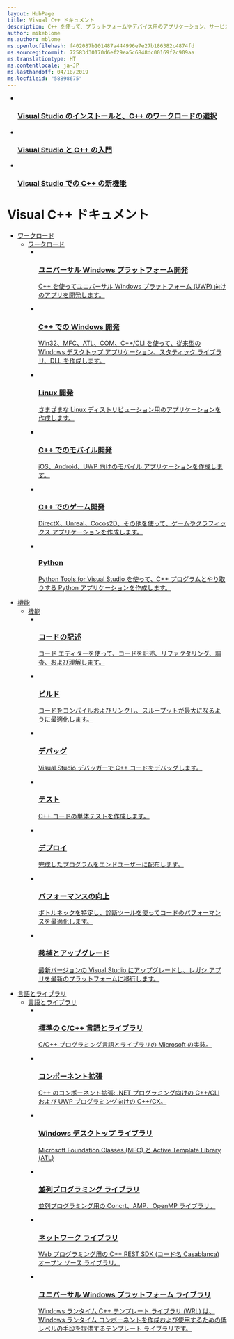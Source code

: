 ```yaml
---
layout: HubPage
title: Visual C++ ドキュメント
description: C++ を使って、プラットフォームやデバイス用のアプリケーション、サービス、ツールを開発する方法について説明します。
author: mikeblome
ms.author: mblome
ms.openlocfilehash: f402087b101487a444996e7e27b186382c4874fd
ms.sourcegitcommit: 72583d30170d6ef29ea5c6848dc00169f2c909aa
ms.translationtype: HT
ms.contentlocale: ja-JP
ms.lasthandoff: 04/18/2019
ms.locfileid: "58898675"
---
```

<div id="main" class="v2">
    <div class="container">
        <ul class="cardsY panelContent featuredContent">
            <li>
                <a href="/cpp/build/vscpp-step-0-installation">
                    <div class="cardSize">
                        <div class="cardPadding">
                            <div class="card">
                                <div class="cardImageOuter">
                                    <div class="cardImage">
                                        <img data-hoverimage="/media/hubs/cpp/cpp_setup-installation.svg" src="/media/hubs/cpp/cpp_setup-installation.png" alt="" />
                                    </div>
                                </div>
                                <div class="cardText">
                                    <h3>Visual Studio のインストールと、C++ のワークロードの選択</h3>
                                </div>
                            </div>
                        </div>
                    </div>
                </a>
            </li>
            <li>
                <a href="/cpp/get-started/tutorial-console-cpp">
                    <div class="cardSize">
                        <div class="cardPadding">
                            <div class="card">
                                <div class="cardImageOuter">
                                    <div class="cardImage">
                                        <img data-hoverimage="/media/hubs/cpp/cpp_get-started.svg" src="/media/hubs/cpp/cpp_get-started.png" alt="" />
                                    </div>
                                </div>
                                <div class="cardText">
                                    <h3>Visual Studio と C++ の入門</h3>
                                </div>
                            </div>
                        </div>
                    </div>
                </a>
            </li>
            <li>
                <a href="/cpp/overview/what-s-new-for-visual-cpp-in-visual-studio">
                    <div class="cardSize">
                        <div class="cardPadding">
                            <div class="card">
                                <div class="cardImageOuter">
                                    <div class="cardImage">
                                        <img data-hoverimage="/media/hubs/cpp/cpp_whats-new.svg" src="/media/hubs/cpp/cpp_whats-new.png" alt="" />
                                    </div>
                                </div>
                                <div class="cardText">
                                    <h3>Visual Studio での C++ の新機能</h3>
                                </div>
                            </div>
                        </div>
                    </div>
                </a>
            </li>
        </ul>
    </div>
    <div class="container">
        <h1>Visual C++ ドキュメント</h1>
        <ul class="pivots">
            <li>
                <a href="#workloads">ワークロード</a>
                <ul id="workloads">
                    <li>
                        <a href="#workloads1">ワークロード</a>
                        <ul id="workloads1" class="cardsC">
                            <li>
                                <a href="/cpp/cppcx/universal-windows-apps-cpp">
                                    <div class="cardSize">
                                        <div class="cardPadding">
                                            <div class="card">
                                                <div class="cardImageOuter">
                                                    <div class="cardImage bgdAccent1">
                                                        <img src="/media/hubs/cpp/cpp_workloads-1.svg" alt="" />
                                                    </div>
                                                </div>
                                                <div class="cardText">
                                                    <h3>ユニバーサル Windows プラットフォーム開発</h3>
                                                    <p>C++ を使ってユニバーサル Windows プラットフォーム (UWP) 向けのアプリを開発します。</p>
                                                </div>
                                            </div>
                                        </div>
                                    </div>
                                </a>
                            </li>
                            <li>
                                <a href="/cpp/windows/windows-desktop-applications-cpp">
                                    <div class="cardSize">
                                        <div class="cardPadding">
                                            <div class="card">
                                                <div class="cardImageOuter">
                                                    <div class="cardImage bgdAccent1">
                                                        <img src="/media/hubs/cpp/cpp_workloads-2.svg" alt="" />
                                                    </div>
                                                </div>
                                                <div class="cardText">
                                                    <h3>C++ での Windows 開発</h3>
                                                    <p>Win32、MFC、ATL、COM、C++/CLI を使って、従来型の Windows デスクトップ アプリケーション、スタティック ライブラリ、DLL を作成します。</p>
                                                </div>
                                            </div>
                                        </div>
                                    </div>
                                </a>
                            </li>
                            <li>
                                <a href="/cpp/linux">
                                    <div class="cardSize">
                                        <div class="cardPadding">
                                            <div class="card">
                                                <div class="cardImageOuter">
                                                    <div class="cardImage bgdAccent1">
                                                        <img src="/media/hubs/cpp/cpp_workloads-3.svg" alt="" />
                                                    </div>
                                                </div>
                                                <div class="cardText">
                                                    <h3>Linux 開発</h3>
                                                    <p>さまざまな Linux ディストリビューション用のアプリケーションを作成します。</p>
                                                </div>
                                            </div>
                                        </div>
                                    </div>
                                </a>
                            </li>
                            <li>
                                <a href="/visualstudio/cross-platform/">
                                    <div class="cardSize">
                                        <div class="cardPadding">
                                            <div class="card">
                                                <div class="cardImageOuter">
                                                    <div class="cardImage bgdAccent1">
                                                        <img src="/media/hubs/cpp/cpp_workloads-4.svg" alt="" />
                                                    </div>
                                                </div>
                                                <div class="cardText">
                                                    <h3>C++ でのモバイル開発</h3>
                                                    <p>iOS、Android、UWP 向けのモバイル アプリケーションを作成します。</p>
                                                </div>
                                            </div>
                                        </div>
                                    </div>
                                </a>
                            </li>
                            <li>
                                <a href="/windows/uwp/gaming/e2e">
                                    <div class="cardSize">
                                        <div class="cardPadding">
                                            <div class="card">
                                                <div class="cardImageOuter">
                                                    <div class="cardImage bgdAccent1">
                                                        <img src="/media/hubs/cpp/cpp_workloads-5.svg" alt="" />
                                                    </div>
                                                </div>
                                                <div class="cardText">
                                                    <h3>C++ でのゲーム開発</h3>
                                                    <p>DirectX、Unreal、Cocos2D、その他を使って、ゲームやグラフィックス アプリケーションを作成します。</p>
                                                </div>
                                            </div>
                                        </div>
                                    </div>
                                </a>
                            </li>
                            <li>
                                <a href="/visualstudio/python/cpp-and-python">
                                    <div class="cardSize">
                                        <div class="cardPadding">
                                            <div class="card">
                                                <div class="cardImageOuter">
                                                    <div class="cardImage bgdAccent1">
                                                        <img src="/media/hubs/cpp/cpp_workloads-6.svg" alt="" />
                                                    </div>
                                                </div>
                                                <div class="cardText">
                                                    <h3>Python</h3>
                                                    <p>Python Tools for Visual Studio を使って、C++ プログラムとやり取りする Python アプリケーションを作成します。</p>
                                                </div>
                                            </div>
                                        </div>
                                    </div>
                                </a>
                            </li>
                        </ul>
                    </li>
                </ul>
            </li>
            <li>
                <a href="#features">機能</a>
                <ul id="features">
                    <li>
                        <a href="#features1">機能</a>
                        <ul id="features1" class="cardsC">
                            <li>
                                <a href="/cpp/ide/writing-and-refactoring-code-cpp">
                                    <div class="cardSize">
                                        <div class="cardPadding">
                                            <div class="card">
                                                <div class="cardImageOuter">
                                                    <div class="cardImage bgdAccent1">
                                                        <img src="/media/hubs/cpp/cpp_features-1.svg" alt="" />
                                                    </div>
                                                </div>
                                                <div class="cardText">
                                                    <h3>コードの記述</h3>
                                                    <p>コード エディターを使って、コードを記述、リファクタリング、調査、および理解します。</p>
                                                </div>
                                            </div>
                                        </div>
                                    </div>
                                </a>
                            </li>
                            <li>
                                <a href="/cpp/build/projects-and-build-systems-cpp">
                                    <div class="cardSize">
                                        <div class="cardPadding">
                                            <div class="card">
                                                <div class="cardImageOuter">
                                                    <div class="cardImage bgdAccent1">
                                                        <img src="/media/hubs/cpp/cpp_features-2.svg" alt="" />
                                                    </div>
                                                </div>
                                                <div class="cardText">
                                                    <h3>ビルド</h3>
                                                    <p>コードをコンパイルおよびリンクし、スループットが最大になるように最適化します。</p>
                                                </div>
                                            </div>
                                        </div>
                                    </div>
                                </a>
                            </li>
                            <li>
                                <a href="/visualstudio/debugger/debugging-native-code">
                                    <div class="cardSize">
                                        <div class="cardPadding">
                                            <div class="card">
                                                <div class="cardImageOuter">
                                                    <div class="cardImage bgdAccent1">
                                                        <img src="/media/hubs/cpp/cpp_features-3.svg" alt="" />
                                                    </div>
                                                </div>
                                                <div class="cardText">
                                                    <h3>デバッグ</h3>
                                                    <p>Visual Studio デバッガーで C++ コードをデバッグします。</p>
                                                </div>
                                            </div>
                                        </div>
                                    </div>
                                </a>
                            </li>
                            <li>
                                <a href="/visualstudio/test/writing-unit-tests-for-c-cpp-with-the-microsoft-unit-testing-framework-for-cpp">
                                    <div class="cardSize">
                                        <div class="cardPadding">
                                            <div class="card">
                                                <div class="cardImageOuter">
                                                    <div class="cardImage bgdAccent1">
                                                        <img src="/media/hubs/cpp/cpp_features-4.svg" alt="" />
                                                    </div>
                                                </div>
                                                <div class="cardText">
                                                    <h3>テスト</h3>
                                                    <p>C++ コードの単体テストを作成します。</p>
                                                </div>
                                            </div>
                                        </div>
                                    </div>
                                </a>
                            </li>
                            <li>
                                <a href="/cpp/windows/deploying-native-desktop-applications-visual-cpp">
                                    <div class="cardSize">
                                        <div class="cardPadding">
                                            <div class="card">
                                                <div class="cardImageOuter">
                                                    <div class="cardImage bgdAccent1">
                                                        <img src="/media/hubs/cpp/cpp_features-5.svg" alt="" />
                                                    </div>
                                                </div>
                                                <div class="cardText">
                                                    <h3>デプロイ</h3>
                                                    <p>完成したプログラムをエンドユーザーに配布します。</p>
                                                </div>
                                            </div>
                                        </div>
                                    </div>
                                </a>
                            </li>
                            <li>
                                <a href="/visualstudio/profiling/profiling-tools">
                                    <div class="cardSize">
                                        <div class="cardPadding">
                                            <div class="card">
                                                <div class="cardImageOuter">
                                                    <div class="cardImage bgdAccent1">
                                                        <img src="/media/hubs/cpp/cpp_features-6.svg" alt="" />
                                                    </div>
                                                </div>
                                                <div class="cardText">
                                                    <h3>パフォーマンスの向上</h3>
                                                    <p>ボトルネックを特定し、診断ツールを使ってコードのパフォーマンスを最適化します。</p>
                                                </div>
                                            </div>
                                        </div>
                                    </div>
                                </a>
                            </li>
                            <li>
                                <a href="/cpp/porting/visual-cpp-porting-and-upgrading-guide">
                                    <div class="cardSize">
                                        <div class="cardPadding">
                                            <div class="card">
                                                <div class="cardImageOuter">
                                                    <div class="cardImage bgdAccent1">
                                                        <img src="/media/hubs/cpp/cpp_features-7.svg" alt="" />
                                                    </div>
                                                </div>
                                                <div class="cardText">
                                                    <h3>移植とアップグレード</h3>
                                                    <p>最新バージョンの Visual Studio にアップグレードし、レガシ アプリを最新のプラットフォームに移行します。</p>
                                                </div>
                                            </div>
                                        </div>
                                    </div>
                                </a>
                            </li>
                        </ul>
                    </li>
                </ul>
            </li>
            <li>
                <a href="#langlib">言語とライブラリ</a>
                <ul id="langlib">
                    <li>
                        <a href="#langlib1">言語とライブラリ</a>
                        <ul id="langlib1" class="cardsC">
                            <li>
                                <a href="/cpp/cpp/c-cpp-language-and-standard-libraries">
                                    <div class="cardSize">
                                        <div class="cardPadding">
                                            <div class="card">
                                                <div class="cardImageOuter">
                                                    <div class="cardImage bgdAccent1">
                                                        <img src="/media/hubs/cpp/cpp_language-library-1.svg" alt="" />
                                                    </div>
                                                </div>
                                                <div class="cardText">
                                                    <h3>標準の C/C++ 言語とライブラリ</h3>
                                                    <p>C/C++ プログラミング言語とライブラリの Microsoft の実装。</p>
                                                </div>
                                            </div>
                                        </div>
                                    </div>
                                </a>
                            </li>
                            <li>
                                <a href="/cpp/extensions/component-extensions-for-runtime-platforms">
                                    <div class="cardSize">
                                        <div class="cardPadding">
                                            <div class="card">
                                                <div class="cardImageOuter">
                                                    <div class="cardImage bgdAccent1">
                                                        <img src="/media/hubs/cpp/cpp_language-library-2.svg" alt="" />
                                                    </div>
                                                </div>
                                                <div class="cardText">
                                                    <h3>コンポーネント拡張</h3>
                                                    <p>C++ のコンポーネント拡張: .NET プログラミング向けの C++/CLI および UWP プログラミング向けの C++/CX。</p>
                                                </div>
                                            </div>
                                        </div>
                                    </div>
                                </a>
                            </li>
                            <li>
                                <a href="/cpp/mfc/mfc-and-atl">
                                    <div class="cardSize">
                                        <div class="cardPadding">
                                            <div class="card">
                                                <div class="cardImageOuter">
                                                    <div class="cardImage bgdAccent1">
                                                        <img src="/media/hubs/cpp/cpp_language-library-3.svg" alt="" />
                                                    </div>
                                                </div>
                                                <div class="cardText">
                                                    <h3>Windows デスクトップ ライブラリ</h3>
                                                    <p>Microsoft Foundation Classes (MFC) と Active Template Library (ATL)</p>
                                                </div>
                                            </div>
                                        </div>
                                    </div>
                                </a>
                            </li>
                            <li>
                                <a href="/cpp/parallel/parallel-programming-in-visual-cpp">
                                    <div class="cardSize">
                                        <div class="cardPadding">
                                            <div class="card">
                                                <div class="cardImageOuter">
                                                    <div class="cardImage bgdAccent1">
                                                        <img src="/media/hubs/cpp/cpp_language-library-4.svg" alt="" />
                                                    </div>
                                                </div>
                                                <div class="cardText">
                                                    <h3>並列プログラミング ライブラリ</h3>
                                                    <p>並列プログラミング用の Concrt、AMP、OpenMP ライブラリ。</p>
                                                </div>
                                            </div>
                                        </div>
                                    </div>
                                </a>
                            </li>
                            <li>
                                <a href="https://github.com/Microsoft/cpprestsdk">
                                    <div class="cardSize">
                                        <div class="cardPadding">
                                            <div class="card">
                                                <div class="cardImageOuter">
                                                    <div class="cardImage bgdAccent1">
                                                        <img src="/media/hubs/cpp/cpp_language-library-5.svg" alt="" />
                                                    </div>
                                                </div>
                                                <div class="cardText">
                                                    <h3>ネットワーク ライブラリ</h3>
                                                    <p>Web プログラミング用の C++ REST SDK (コード名 Casablanca) オープン ソース ライブラリ。</p>
                                                </div>
                                            </div>
                                        </div>
                                    </div>
                                </a>
                            </li>
                            <li>
                                <a href="/cpp/cppcx/wrl/windows-runtime-cpp-template-library-wrl">
                                    <div class="cardSize">
                                        <div class="cardPadding">
                                            <div class="card">
                                                <div class="cardImageOuter">
                                                    <div class="cardImage bgdAccent1">
                                                        <img src="/media/hubs/cpp/cpp_language-library-6.svg" alt="" />
                                                    </div>
                                                </div>
                                                <div class="cardText">
                                                    <h3>ユニバーサル Windows プラットフォーム ライブラリ</h3>
                                                    <p>Windows ランタイム C++ テンプレート ライブラリ (WRL) は、Windows ランタイム コンポーネントを作成および使用するための低レベルの手段を提供するテンプレート ライブラリです。</p>
                                                </div>
                                            </div>
                                        </div>
                                    </div>
                                </a>
                            </li>
                        </ul>
                    </li>
                </ul>
            </li>
        </ul>
    </div>
</div>
